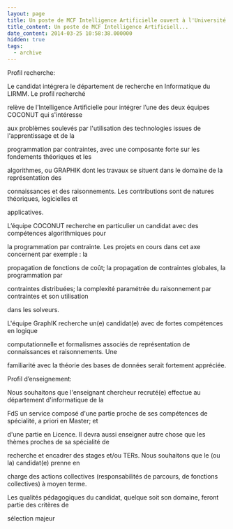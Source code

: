 ```yaml
---
layout: page
title: Un poste de MCF Intelligence Artificielle ouvert à l'Université Montpellier 2
title_content: Un poste de MCF Intelligence Artificiell...
date_content: 2014-03-25 10:58:38.000000
hidden: true
tags:
  - archive
---
```

Profil recherche:  
  



Le candidat intégrera le département de recherche en Informatique du LIRMM. Le
profil recherché



relève de l’Intelligence Artificielle pour intégrer l’une des deux équipes
COCONUT qui s'intéresse



aux problèmes soulevés par l'utilisation des technologies issues de
l'apprentissage et de la



programmation par contraintes, avec une composante forte sur les fondements
théoriques et les



algorithmes, ou GRAPHIK dont les travaux se situent dans le domaine de la
représentation des



connaissances et des raisonnements. Les contributions sont de natures
théoriques, logicielles et



applicatives.



  
L’équipe COCONUT recherche en particulier un candidat avec des compétences
algorithmiques pour



la programmation par contrainte. Les projets en cours dans cet axe concernent
par exemple : la



propagation de fonctions de coût; la propagation de contraintes globales, la
programmation par



contraintes distribuées; la complexité paramétrée du raisonnement par
contraintes et son utilisation



dans les solveurs.



  
L'équipe GraphIK recherche un(e) candidat(e) avec de fortes compétences en
logique



computationnelle et formalismes associés de représentation de connaissances et
raisonnements. Une



familiarité avec la théorie des bases de données serait fortement appréciée.  
  
  


Profil d’enseignement:  




Nous souhaitons que l'enseignant chercheur recruté(e) effectue au département
d'informatique de la



FdS un service composé d'une partie proche de ses compétences de spécialité, a
priori en Master; et



d'une partie en Licence. Il devra aussi enseigner autre chose que les thèmes
proches de sa spécialité de



recherche et encadrer des stages et/ou TERs. Nous souhaitons que le (ou la)
candidat(e) prenne en



charge des actions collectives (responsabilités de parcours, de fonctions
collectives) à moyen terme.



Les qualités pédagogiques du candidat, quelque soit son domaine, feront partie
des critères de



sélection majeur





